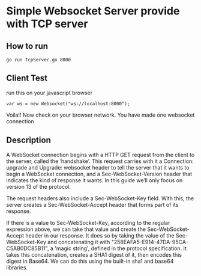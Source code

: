 # Simple Websocket Server provide with TCP server

## How to run
```
go run TcpServer.go 8000
```

## Client Test

run this on your javascript browser

```
var ws = new Websocket("ws://localhost:8000");
```

Voila!!
Now check on your browser network.
You have made one websocket connection

## Description

A WebSocket connection begins with a HTTP GET request from the client to the server, called the ‘handshake’. This request carries with it a Connection: upgrade and Upgrade: websocket header to tell the server that it wants to begin a WebSocket connection, and a Sec-WebSocket-Version header that indicates the kind of response it wants. In this guide we’ll only focus on version 13 of the protocol.

The request headers also include a Sec-WebSocket-Key field. With this, the server creates a Sec-WebSocket-Accept header that forms part of its response.

If there is a value to Sec-WebSocket-Key, according to the regular expression above, we can take that value and create the Sec-WebSocket-Accept header in our response. It does so by taking the value of the Sec-WebSocket-Key and concatenating it with "258EAFA5-E914-47DA-95CA-C5AB0DC85B11", a 'magic string', defined in the protocol specification. It takes this concatenation, creates a SHA1 digest of it, then encodes this digest in Base64. We can do this using the built-in sha1 and base64 libraries.